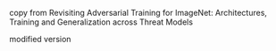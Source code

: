 copy from Revisiting Adversarial Training for ImageNet: Architectures, Training and Generalization across Threat Models

modified version
